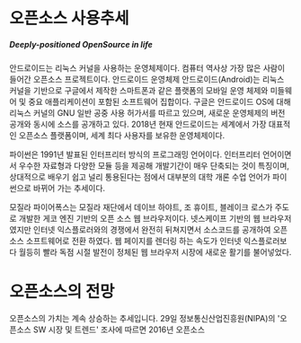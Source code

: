 # 오픈소스 사용추세

##### Deeply-positioned OpenSource in life

안드로이드는 리눅스 커널을 사용하는 운영체제이다. 컴퓨터 역사상 가장 많은 사람이 들어간 오픈소스 프로젝트이다. 안드로이드 운영체제 안드로이드\(Android\)는 리눅스 커널을 기반으로 구글에서 제작한 스마트폰과 같은 플랫폼의 모바일 운영 체제와 미들웨어 및 중요 애플리케이션이 포함된 소프트웨어 집합이다. 구글은 안드로이드 OS에 대해 리눅스 커널의 GNU 일반 공중 사용 허가서를 따르고 있으며, 새로운 운영체제의 버전 공개와 동시에 소스를 공개하고 있다. 2018년 현재 안드로이드는 세계에서 가장 대표적인 오픈소스 플랫폼이며, 세계 최다 사용자를 보유한 운영체제이다.

파이썬은 1991년 발표된 인터프리터 방식의 프로그래밍 언어이다. 인터프리터 언어이면서 우수한 자료형과 다양한 모듈 등을 제공해 개발기간이 매우 단축되는 것이 특징이며, 상대적으로 배우기 쉽고 널리 통용된다는 점에서 대부분의 대학 개론 수업 언어가 파이썬으로 바뀌어 가는 추세이다.

모질라 파이어폭스는 모질라 재단에서 데이브 하야트, 조 휴이트, 블레이크 로스가 주도로 개발한 게코 엔진 기반의 오픈 소스 웹 브라우저이다. 넷스케이프 기반의 웹 브라우저 였지만 인터넷 익스플로러와의 경쟁에서 완전히 뒤쳐지면서 소스코드를 공개하여 오픈소스 소프트웨어로 전환 하였다. 웹 페이지를 렌더링 하는 속도가 인터넷 익스플로러보다 월등히 빨라 독점 시절 발전이 정체된 웹 브라우저 시장에 새로운 활기를 불어넣었다.

# 오픈소스의 전망

오픈소스의 가치는 계속 상승하는 추세입니다.  29일 정보통신산업진흥원\(NIPA\)의 '오픈소스 SW 시장 및 트렌드' 조사에 따르면 2016년 오픈소스 

